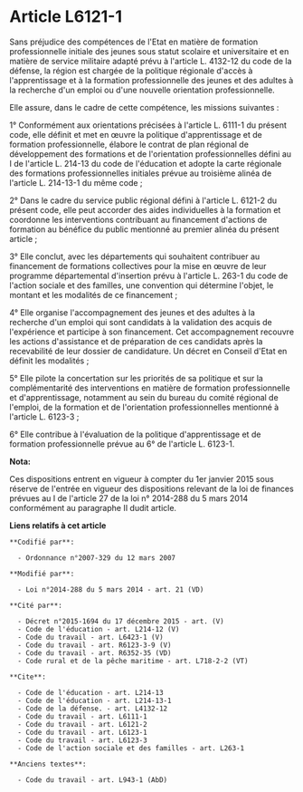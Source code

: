 # Article L6121-1

Sans préjudice des compétences de l'Etat en matière de formation professionnelle initiale des jeunes sous statut scolaire et
universitaire et en matière de service militaire adapté prévu à l'article L. 4132-12 du code de la défense, la région est
chargée de la politique régionale d'accès à l'apprentissage et à la formation professionnelle des jeunes et des adultes à la
recherche d'un emploi ou d'une nouvelle orientation professionnelle. 

Elle assure, dans le cadre de cette compétence, les missions suivantes : 

1° Conformément aux orientations précisées à l'article L. 6111-1 du présent code, elle définit et met en œuvre la politique
d'apprentissage et de formation professionnelle, élabore le contrat de plan régional de développement des formations et de
l'orientation professionnelles défini au I de l'article L. 214-13 du code de l'éducation et adopte la carte régionale des
formations professionnelles initiales prévue au troisième alinéa de l'article L. 214-13-1 du même code ; 

2° Dans le cadre du service public régional défini à l'article L. 6121-2 du présent code, elle peut accorder des aides
individuelles à la formation et coordonne les interventions contribuant au financement d'actions de formation au bénéfice du
public mentionné au premier alinéa du présent article ; 

3° Elle conclut, avec les départements qui souhaitent contribuer au financement de formations collectives pour la mise en
œuvre de leur programme départemental d'insertion prévu à l'article L. 263-1 du code de l'action sociale et des familles, une
convention qui détermine l'objet, le montant et les modalités de ce financement ; 

4° Elle organise l'accompagnement des jeunes et des adultes à la recherche d'un emploi qui sont candidats à la validation des
acquis de l'expérience et participe à son financement. Cet accompagnement recouvre les actions d'assistance et de préparation
de ces candidats après la recevabilité de leur dossier de candidature. Un décret en Conseil d'Etat en définit les
modalités ; 

5° Elle pilote la concertation sur les priorités de sa politique et sur la complémentarité des interventions en matière de
formation professionnelle et d'apprentissage, notamment au sein du bureau du comité régional de l'emploi, de la formation et
de l'orientation professionnelles mentionné à l'article L. 6123-3 ; 

6° Elle contribue à l'évaluation de la politique d'apprentissage et de formation professionnelle prévue au 6° de l'article L.
6123-1.

**Nota:**

Ces dispositions entrent en vigueur à compter du 1er janvier 2015 sous réserve de l'entrée en vigueur des dispositions
relevant de la loi de finances prévues au I de l'article 27 de la loi n° 2014-288 du 5 mars 2014 conformément au paragraphe
II dudit article.

**Liens relatifs à cet article**

	**Codifié par**:

	  - Ordonnance n°2007-329 du 12 mars 2007

	**Modifié par**:

	  - Loi n°2014-288 du 5 mars 2014 - art. 21 (VD)

	**Cité par**:

	  - Décret n°2015-1694 du 17 décembre 2015 - art. (V)
	  - Code de l'éducation - art. L214-12 (V)
	  - Code du travail - art. L6423-1 (V)
	  - Code du travail - art. R6123-3-9 (V)
	  - Code du travail - art. R6352-35 (VD)
	  - Code rural et de la pêche maritime - art. L718-2-2 (VT)

	**Cite**:

	  - Code de l'éducation - art. L214-13
	  - Code de l'éducation - art. L214-13-1
	  - Code de la défense. - art. L4132-12
	  - Code du travail - art. L6111-1
	  - Code du travail - art. L6121-2
	  - Code du travail - art. L6123-1
	  - Code du travail - art. L6123-3
	  - Code de l'action sociale et des familles - art. L263-1

	**Anciens textes**:

	  - Code du travail - art. L943-1 (AbD)
